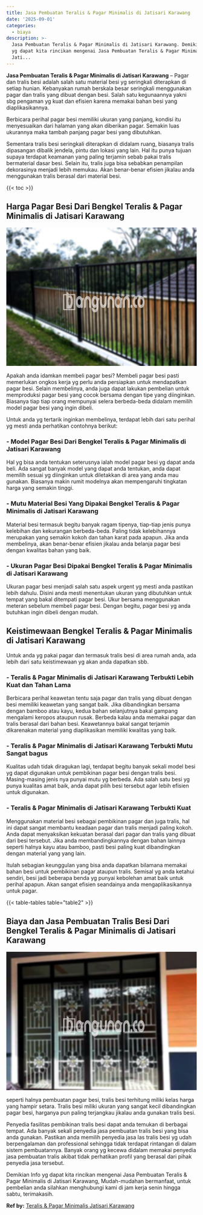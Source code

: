 ```yaml
---
title: Jasa Pembuatan Teralis & Pagar Minimalis di Jatisari Karawang
date: '2025-09-01'
categories:
  - biaya
description: >-
  Jasa Pembuatan Teralis & Pagar Minimalis di Jatisari Karawang. Demikian Info
  yg dapat kita rincikan mengenai Jasa Pembuatan Teralis & Pagar Minimalis di
  Jati...
---
```


**Jasa Pembuatan Teralis & Pagar Minimalis di Jatisari Karawang** – Pagar dan tralis besi adalah salah satu material besi yg seringkali diterapkan di setiap hunian. Kebanyakan rumah berskala besar seringkali menggunakan pagar dan tralis yang dibuat dengan besi. Salah satu kegunaannya yakni sbg pengaman yg kuat dan efisien karena memakai bahan besi yang diaplikasikannya.

Berbicara perihal pagar besi memiliki ukuran yang panjang, kondisi itu menyesuaikan dari halaman yang akan diberikan pagar. Semakin luas ukurannya maka tambah panjang pagar besi yang dibutuhkan.

Sementara tralis besi seringkali diterapkan di didalam ruang, biasanya tralis dipasangan dibalik jendela, pintu dan lokasi yang lain. Hal itu punya tujuan supaya terdapat keamanan yang paling terjamin sebab pakai tralis bermaterial dasar besi. Selain itu, tralis juga bisa sebabkan penampilan dekorasinya menjadi lebih memukau. Akan benar-benar efisien jikalau anda menggunakan tralis berasal dari material besi.

{{< toc >}}

## Harga Pagar Besi Dari Bengkel Teralis & Pagar Minimalis di Jatisari Karawang

![Jasa Pembuatan Teralis & Pagar Minimalis di Jatisari Karawang](/images/pagar-minimalis-murah-63.png)

Apakah anda idamkan membeli pagar besi? Membeli pagar besi pasti memerlukan ongkos kerja yg perlu anda persiapkan untuk mendapatkan pagar besi. Selain membelinya, anda juga dapat lakukan pembelian untuk memproduksi pagar besi yang cocok bersama dengan tipe yang diinginkan. Biasanya tiap tiap orang mempunyai selera berbeda-beda didalam memilih model pagar besi yang ingin dibeli.

Untuk anda yg tertarik inginkan membelinya, terdapat lebih dari satu perihal yg mesti anda perhatikan contohnya berikut:
### \- Model Pagar Besi Dari Bengkel Teralis & Pagar Minimalis di Jatisari Karawang

Hal yg bisa anda tentukan seterusnya ialah model pagar besi yg dapat anda beli. Ada sangat banyak model yang dapat anda tentukan, anda dapat memilih sesuai yg diinginkan untuk diletakkan di area yang anda mau gunakan. Biasanya makin rumit modelnya akan mempengaruhi tingkatan harga yang semakin tinggi.

### \- Mutu Material Besi Yang Dipakai Bengkel Teralis & Pagar Minimalis di Jatisari Karawang

Material besi termasuk begitu banyak ragam tipenya, tiap-tiap jenis punya kelebihan dan kekurangan berbeda-beda. Paling tidak kelebihannya merupakan yang semakin kokoh dan tahan karat pada apapun. Jika anda membelinya, akan benar-benar efisien jikalau anda belanja pagar besi dengan kwalitas bahan yang baik.

### \- Ukuran Pagar Besi Dipakai Bengkel Teralis & Pagar Minimalis di Jatisari Karawang

Ukuran pagar besi menjadi salah satu aspek urgent yg mesti anda pastikan lebih dahulu. Disini anda mesti menentukan ukuran yang dibutuhkan untuk tempat yang bakal ditempati pagar besi. Ukur bersama menggunakan meteran sebelum membeli pagar besi. Dengan begitu, pagar besi yg anda butuhkan ingin dibeli dengan mudah.

## Keistimewaan Bengkel Teralis & Pagar Minimalis di Jatisari Karawang

Untuk anda yg pakai pagar dan termasuk tralis besi di area rumah anda, ada lebih dari satu keistimewaan yg akan anda dapatkan sbb.

### \- Teralis & Pagar Minimalis di Jatisari Karawang Terbukti Lebih Kuat dan Tahan Lama

Berbicara perihal keawetan tentu saja pagar dan tralis yang dibuat dengan besi memiliki keawetan yang sangat baik. Jika dibandingkan bersama dengan bamboo atau kayu, kedua bahan selanjutnya bakal gampang mengalami keropos ataupun rusak. Berbeda kalau anda memakai pagar dan tralis berasal dari bahan besi. Keawetannya bakal sangat terjamin dikarenakan material yang diaplikasikan memiliki kwalitas yang baik.

### \- Teralis & Pagar Minimalis di Jatisari Karawang Terbukti Mutu Sangat bagus

Kualitas udah tidak diragukan lagi, terdapat begitu banyak sekali model besi yg dapat digunakan untuk pembikinan pagar besi dengan tralis besi. Masing-masing jenis nya punyai mutu yg berbeda. Ada salah satu besi yg punya kualitas amat baik, anda dapat pilih besi tersebut agar lebih efisien untuk digunakan.

### \- Teralis & Pagar Minimalis di Jatisari Karawang Terbukti Kuat

Menggunakan material besi sebagai pembikinan pagar dan juga tralis, hal ini dapat sangat membantu keadaan pagar dan tralis menjadi paling kokoh. Anda dapat menyaksikan kekuatan berasal dari pagar dan tralis yang dibuat dari besi tersebut. Jika anda membandingkannya dengan bahan lainnya seperti halnya kayu atau bamboo, pasti besi paling kuat dibandingkan dengan material yang yang lain.

Itulah sebagian keunggulan yang bisa anda dapatkan bilamana memakai bahan besi untuk pembikinan pagar ataupun tralis. Semisal yg anda ketahui sendiri, besi jadi beberapa benda yg punyai kebolehan amat baik untuk perihal apapun. Akan sangat efisien seandainya anda mengaplikasikannya untuk pagar.

{{< table-tables table="table2" >}}

## Biaya dan Jasa Pembuatan Tralis Besi Dari Bengkel Teralis & Pagar Minimalis di Jatisari Karawang

![Jasa Pembuatan Teralis & Pagar Minimalis di Jatisari Karawang](/images/teralis-minimalis-murah-19.png)

seperti halnya pembuatan pagar besi, tralis besi terhitung miliki kelas harga yang hampir setara. Tralis besi miliki ukuran yang sangat kecil dibandingkan pagar besi, harganya pun paling terjangkau jikalau anda gunakan tralis besi.

Penyedia fasilitas pembikinan tralis besi dapat anda temukan di berbagai tempat. Ada banyak sekali penyedia jasa pembuatan tralis besi yang bisa anda gunakan. Pastikan anda memilih penyedia jasa las tralis besi yg udah berpengalaman dan professional sehingga tidak terdapat rintangan di dalam sistem pembuatannya. Banyak orang yg kecewa didalam memakai penyedia jasa pembuatan tralis akibat tidak perhatikan profil yang berasal dari pihak penyedia jasa tersebut.

Demikian Info yg dapat kita rincikan mengenai Jasa Pembuatan Teralis & Pagar Minimalis di Jatisari Karawang, Mudah-mudahan bermanfaat, untuk pembelian anda silahkan menghubungi kami di jam kerja senin hingga sabtu, terimakasih.

**Ref by:** [Teralis & Pagar Minimalis Jatisari Karawang](https://id.wikipedia.org/wiki/Teralis)
